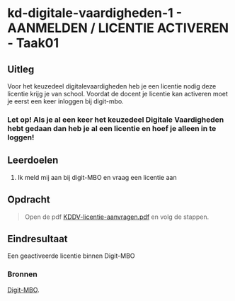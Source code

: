 # kd-digitale-vaardigheden-1 - AANMELDEN / LICENTIE ACTIVEREN - Taak01

## Uitleg

Voor het keuzedeel digitalevaardigheden heb je een licentie nodig deze licentie krijg je van school.
Voordat de docent je licentie kan activeren moet je eerst een keer inloggen bij digit-mbo.
### **Let op! Als je al een keer het keuzedeel Digitale Vaardigheden hebt gedaan dan heb je al een licentie en hoef je alleen in te loggen!**


## Leerdoelen
1. Ik meld mij aan bij digit-MBO en vraag een licentie aan

## Opdracht

>Open de pdf [KDDV-licentie-aanvragen.pdf](./files/KDDV-licentie-aanvragen.pdf) en volg de stappen.

## Eindresultaat
Een geactiveerde licentie binnen Digit-MBO


### Bronnen
[Digit-MBO](https://digit-mbo.nl/).